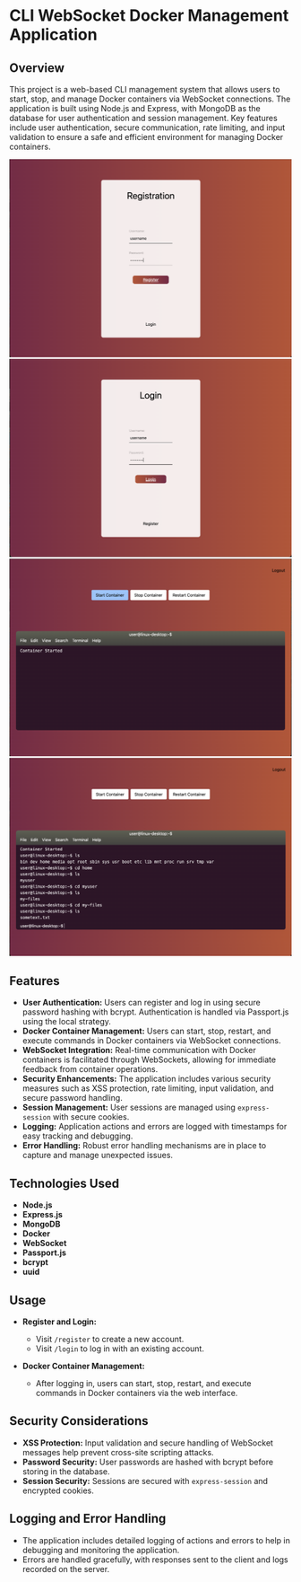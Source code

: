 # CLI WebSocket Docker Management Application

## Overview

This project is a web-based CLI management system that allows users to start, stop, and manage Docker containers via WebSocket connections. The application is built using Node.js and Express, with MongoDB as the database for user authentication and session management. Key features include user authentication, secure communication, rate limiting, and input validation to ensure a safe and efficient environment for managing Docker containers.

![Register](/images/register.png)
![Login](/images/login.png)
![Start](/images/start.png)
![Use](/images/use.png)

## Features

-   **User Authentication:** Users can register and log in using secure password hashing with bcrypt. Authentication is handled via Passport.js using the local strategy.
-   **Docker Container Management:** Users can start, stop, restart, and execute commands in Docker containers via WebSocket connections.
-   **WebSocket Integration:** Real-time communication with Docker containers is facilitated through WebSockets, allowing for immediate feedback from container operations.
-   **Security Enhancements:** The application includes various security measures such as XSS protection, rate limiting, input validation, and secure password handling.
-   **Session Management:** User sessions are managed using `express-session` with secure cookies.
-   **Logging:** Application actions and errors are logged with timestamps for easy tracking and debugging.
-   **Error Handling:** Robust error handling mechanisms are in place to capture and manage unexpected issues.

## Technologies Used

-   **Node.js**
-   **Express.js**
-   **MongoDB**
-   **Docker**
-   **WebSocket**
-   **Passport.js**
-   **bcrypt**
-   **uuid**

## Usage

-   **Register and Login:**

    -   Visit `/register` to create a new account.
    -   Visit `/login` to log in with an existing account.

-   **Docker Container Management:**
    -   After logging in, users can start, stop, restart, and execute commands in Docker containers via the web interface.

## Security Considerations

-   **XSS Protection:** Input validation and secure handling of WebSocket messages help prevent cross-site scripting attacks.
-   **Password Security:** User passwords are hashed with bcrypt before storing in the database.
-   **Session Security:** Sessions are secured with `express-session` and encrypted cookies.

## Logging and Error Handling

-   The application includes detailed logging of actions and errors to help in debugging and monitoring the application.
-   Errors are handled gracefully, with responses sent to the client and logs recorded on the server.
